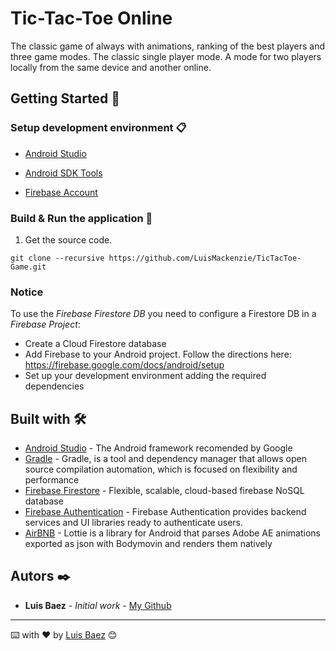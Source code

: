 # Tic-Tac-Toe Online

The classic game of always with animations, ranking of the best players and three game modes. The classic single player mode.
A mode for two players locally from the same device and another online.

## Getting Started 🚀

### Setup development environment 📋

* [Android Studio](https://developer.android.com/studio)

* [Android SDK Tools](https://developer.android.com/studio#Other)

* [Firebase Account](https://firebase.google.com/?hl=es)

### Build & Run the application 🔧

1. Get the source code.

```
git clone --recursive https://github.com/LuisMackenzie/TicTacToe-Game.git
```

### Notice

To use the *Firebase Firestore DB* you need to configure a Firestore DB in a *Firebase Project*:
* Create a Cloud Firestore database
* Add Firebase to your Android project. Follow the directions here: https://firebase.google.com/docs/android/setup
* Set up your development environment adding the required dependencies


## Built with 🛠️

* [Android Studio](https://developer.android.com/studio) - The Android framework recomended by Google
* [Gradle](https://gradle.org/) - Gradle, is a tool and dependency manager that allows open source compilation automation, which is focused on flexibility and performance
* [Firebase Firestore](https://firebase.google.com/?hl=es) - Flexible, scalable, cloud-based firebase NoSQL database
* [Firebase Authentication](https://firebase.google.com/?hl=es) - Firebase Authentication provides backend services and UI libraries ready to authenticate users.
* [AirBNB](https://airbnb.io/lottie/) - Lottie is a library for Android that parses Adobe AE animations exported as json with Bodymovin and renders them natively

## Autors ✒️

* **Luis Baez** - *Initial work* - [My Github](https://github.com/LuisMackenzie)

<!--
## Licencia 📄

Este proyecto está bajo la Licencia (Tu Licencia) - mira el archivo [LICENSE.md](LICENSE.md) para detalles

## Expresiones de Gratitud 🎁

* Comenta a otros sobre este proyecto 📢
* Invita una cerveza 🍺 o un café ☕ a alguien del equipo. 
* Da las gracias públicamente 🤓.
* etc.  -->



---
⌨️ with ❤️ by [Luis Baez](https://github.com/LuisMackenzie) 😊
